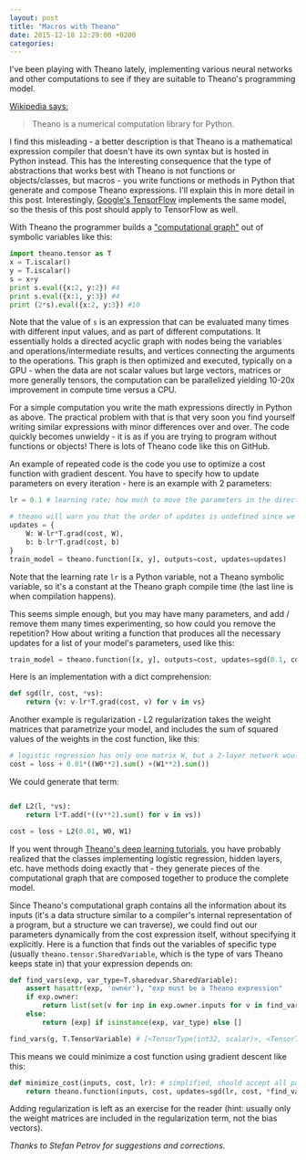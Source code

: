 ```yaml
---
layout: post
title: "Macros with Theano"
date: 2015-12-18 12:29:00 +0200
categories: 
---
```


I've been playing with Theano lately, implementing various neural networks and other computations to see if they are suitable to Theano's programming model. 

[Wikipedia says:](https://en.wikipedia.org/wiki/Theano_%28software%29)
> Theano is a numerical computation library for Python.

I find this misleading - a better description is that Theano is a mathematical expression compiler that doesn't have its own syntax but is hosted in Python instead. This has the interesting consequence that the type of abstractions that works best with Theano is not functions or objects/classes, but macros - you write functions or methods in Python that generate and compose Theano expressions. I'll explain this in more detail in this post. Interestingly, [Google's TensorFlow](https://www.tensorflow.org/) implements the same model, so the thesis of this post should apply to TensorFlow as well.

With Theano the programmer builds a ["computational graph"](http://deeplearning.net/software/theano/tutorial/symbolic_graphs.html) out of symbolic variables like this:

```python
import theano.tensor as T
x = T.iscalar()
y = T.iscalar()
s = x+y
print s.eval({x:2, y:2}) #4
print s.eval({x:1, y:3}) #4
print (2*s).eval({x:2, y:3}) #10
```

Note that the value of `s` is an expression that can be evaluated many times with different input values, and as part of different computations. It essentially holds a directed acyclic graph with nodes being the variables and operations/intermediate results, and vertices connecting the arguments to the operations. This graph is then optimized and executed, typically on a GPU - when the data are not scalar values but large vectors, matrices or more generally tensors, the computation can be parallelized yielding 10-20x improvement in compute time versus a CPU.

For a simple computation you write the math expressions directly in Python as above. The practical problem with that is that very soon you find yourself writing similar expressions with minor differences over and over. The code quickly becomes unwieldy - it is as if you are trying to program without functions or objects! There is lots of Theano code like this on GitHub.

An example of repeated code is the code you use to optimize a cost function with gradient descent. You have to specify how to update parameters on every iteration - here is an example with 2 parameters:

```python
lr = 0.1 # learning rate; how much to move the parameters in the direction of the gradient

# theano will warn you that the order of updates is undefined since we use a dict, but the order doesn't matter
updates = { 
	W: W-lr*T.grad(cost, W),
	b: b-lr*T.grad(cost, b)
}
train_model = theano.function([x, y], outputs=cost, updates=updates) 
```

Note that the learning rate `lr` is a Python variable, not a Theano symbolic variable, so it's a constant at the Theano graph compile time (the last line is when compilation happens).

This seems simple enough, but you may have many parameters, and add / remove them many times experimenting, so how could you remove the repetition? How about writing a function that produces all the necessary updates for a list of your model's parameters, used like this:

```python
train_model = theano.function([x, y], outputs=cost, updates=sgd(0.1, cost, W, b))
```

Here is an implementation with a dict comprehension:

```python
def sgd(lr, cost, *vs):
    return {v: v-lr*T.grad(cost, v) for v in vs}
```

Another example is regularization - L2 regularization takes the weight matrices that parametrize your model, and includes the sum of squared values of the weights in the cost function, like this:

```python
# logistic regression has only one matrix W, but a 2-layer network would have 2 weight matrices W0 and W1
cost = loss + 0.01*((W0**2).sum() +(W1**2).sum())
```

We could generate that term:

```python

def L2(l, *vs):
    return l*T.add(*((v**2).sum() for v in vs))

cost = loss + L2(0.01, W0, W1) 
```

If you went through [Theano's deep learning tutorials](http://deeplearning.net/tutorial/contents.html), you have probably realized that the classes implementing logistic regression, hidden layers, etc. have methods doing exactly that - they generate pieces of the computational graph that are composed together to produce the complete model.

Since Theano's computational graph contains all the information about its inputs (it's a data structure similar to a compiler's internal representation of a program, but a structure we can traverse), we could find out our parameters dynamically from the cost expression itself, without specifying it explicitly. Here is a function that finds out the variables of specific type (usually `theano.tensor.SharedVariable`, which is the type of vars Theano keeps state in) that your expression depends on:

```python
def find_vars(exp, var_type=T.sharedvar.SharedVariable):
    assert hasattr(exp, 'owner'), "exp must be a Theano expression"
    if exp.owner:
        return list(set(v for inp in exp.owner.inputs for v in find_vars(inp, var_type)))
    else:
        return [exp] if isinstance(exp, var_type) else []

find_vars(g, T.TensorVariable) # [<TensorType(int32, scalar)>, <TensorType(int32, scalar)>] x and y
```

This means we could minimize a cost function using gradient descent like this:

```python
def minimize_cost(inputs, cost, lr): # simplified, should accept all params of theano.function(...)
	return theano.function(inputs, cost, updates=sgd(lr, cost, *find_vars(cost)))
```

Adding regularization is left as an exercise for the reader (hint: usually only the weight matrices are included in the regularization term, not the bias vectors).

*Thanks to Stefan Petrov for suggestions and corrections.*